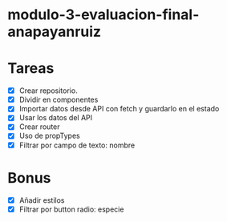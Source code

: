 # modulo-3-evaluacion-final-anapayanruiz

# Tareas

- [x] Crear repositorio.
- [x] Dividir en componentes
- [x] Importar datos desde API con fetch y guardarlo en el estado
- [x] Usar los datos del API
- [x] Crear router
- [x] Uso de propTypes
- [x] Filtrar por campo de texto: nombre

# Bonus

- [x] Añadir estilos
- [x] Filtrar por button radio: especie
